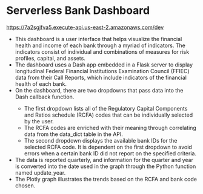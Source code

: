 # Serverless Bank Dashboard

https://7a2sgjfva5.execute-api.us-east-2.amazonaws.com/dev

<ul>
<li>This dashboard is a user interface that helps visualize the financial health and income of each bank through a myriad of indicators. The indicators consist of individual and combinations of measures for risk profiles,
capital, and assets.</li>
<li>The dashboard uses a Dash app embedded in a Flask server to display longitudinal Federal Financial Institutions Examination Council (FFIEC) data from their Call Reports, which include indicators of the financial health of each bank.</li>
<li>On the dashboard, there are two dropdowns that pass data into the Dash callback function.</li>
<ul><li>The first dropdown lists all of the Regulatory Capital Components and Ratios schedule (RCFA) codes that can be individually selected by the user.
<li>The RCFA codes are enriched with their meaning through correlating data from the data_dict table in the API.</li>
<li>The second dropdown displays the available bank IDs for the selected RCFA code. It is dependent on the first dropdown to avoid errors when a certain bank ID did not report on the specified criteria.</li>
</ul>
<li>The data is reported quarterly, and information for the quarter and year is converted into the date used in the graph through the Python function named update_year.</li>
<li>The Plotly graph illustrates the trends based on the RCFA and bank code chosen.</li>
</ul>
